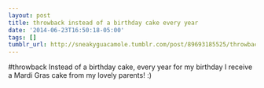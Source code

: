 ```yaml
---
layout: post
title: throwback instead of a birthday cake every year
date: '2014-06-23T16:50:18-05:00'
tags: []
tumblr_url: http://sneakyguacamole.tumblr.com/post/89693185525/throwback-instead-of-a-birthday-cake-every-year
---
```

#throwback Instead of a birthday cake, every year for my birthday I receive a Mardi Gras cake from my lovely parents! :)
